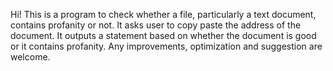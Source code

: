 Hi!
This is a program to check whether a file, particularly a text document, contains profanity
or not. It asks user to copy paste the address of the document. It outputs a statement based
on whether the document is good or it contains profanity.
Any improvements, optimization and suggestion are welcome.